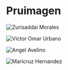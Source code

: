 # Pruimagen

![Zurisaddai Morales](https://user-images.githubusercontent.com/73726138/197317960-28b4db97-90ed-4e0a-b02e-4a03e9ec5323.jpg)

![Victor Omar Urbano](https://user-images.githubusercontent.com/73726138/197318028-15a1b715-673c-4a94-8893-6787add291dd.jpg)

![Angel Avelino](https://user-images.githubusercontent.com/73726138/197318125-ab1dc8af-29cf-4ef4-a771-dd5f76e847e3.jpg)

![Maricruz Hernandez](https://user-images.githubusercontent.com/73726138/197361162-d1d8fe4c-11ad-410b-8294-89a8c5c89832.jpg)
